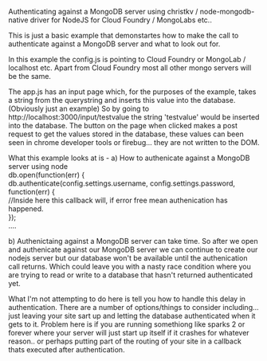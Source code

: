Authenticating against a MongoDB server using christkv / node-mongodb-native driver for NodeJS for Cloud Foundry / MongoLabs etc..

This is just a basic example that demonstartes how to make the call to authenticate against a MongoDB server and what to look out for.

In this example the config.js is pointing to Cloud Foundry or MongoLab / localhost etc. Apart from Cloud Foundry most all other mongo servers will be the same.

The app.js has an input page which, for the purposes of the example, takes a string from the querystring and inserts this value into the database. (Obviously just an example)
So by going to http://localhost:3000/input/testvalue the string 'testvalue' would be inserted into the database.
The button on the page when clicked makes a post request to get the values stored in the database, these values can been seen in chrome developer tools or firebug... they are not written to the DOM.

What this example looks at is -
a) How to authenicate against a MongoDB server using node
	<br/>
	db.open(function(err) {<br/>
		 db.authenticate(config.settings.username, config.settings.password, function(err) {<br/>
				//Inside here this callback will, if error free mean authenication has happened.<br/>
		 });<br/>
		 ....
		 <br/>
	
b) Authenictaing against a MongoDB server can take time. So after we open and authenicate against our MongoDB server we can continue to create our nodejs server but our database won't be available until the authenication call returns. Which could leave you with a nasty race condition where you are trying to read or write to a database that hasn't returned authenticated yet.

What I'm not attempting to do here is tell you how to handle this delay in authentication. There are a number of options/things to consider including... just leaving your site sart up and letting the database authenticated when it gets to it. Problem here is if you are running somethiong like sparks 2 or forever where your server will just start up itself if it crashes for whatever reason.. or perhaps putting part of the routing of your site in a callback thats executed after authentication.
